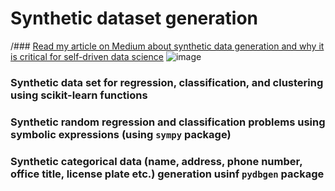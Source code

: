 # Synthetic dataset generation
/### [Read my article on Medium about synthetic data generation and why it is critical for self-driven data science](https://towardsdatascience.com/synthetic-data-generation-a-must-have-skill-for-new-data-scientists-915896c0c1ae)
![image](https://cdn-images-1.medium.com/max/1250/1*R6gx4HIUcIcyCSlQpYWKFA.jpeg)
### Synthetic data set for regression, classification, and clustering using scikit-learn functions
### Synthetic random regression and classification problems using symbolic expressions (using `sympy` package)
### Synthetic categorical data (name, address, phone number, office title, license plate etc.) generation usinf `pydbgen` package
